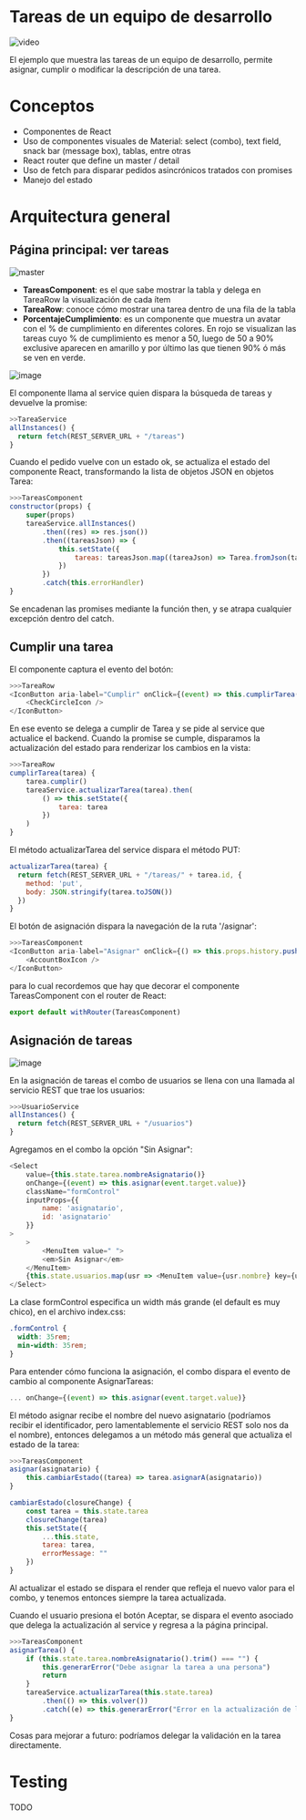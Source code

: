 # Tareas de un equipo de desarrollo

![video](video/demo.gif)

El ejemplo que muestra las tareas de un equipo de desarrollo, permite asignar, cumplir o modificar la descripción de una tarea.

# Conceptos

- Componentes de React
- Uso de componentes visuales de Material: select (combo), text field, snack bar (message box), tablas, entre otras
- React router que define un master / detail
- Uso de fetch para disparar pedidos asincrónicos tratados con promises
- Manejo del estado

# Arquitectura general

## Página principal: ver tareas

![master](images/componentesVistaMaster.png)

- **TareasComponent**: es el que sabe mostrar la tabla y delega en TareaRow la visualización de cada ítem
- **TareaRow**: conoce cómo mostrar una tarea dentro de una fila de la tabla
- **PorcentajeCumplimiento**: es un componente que muestra un avatar con el % de cumplimiento en diferentes colores. En rojo se visualizan las tareas cuyo % de cumplimiento es menor a 50, luego de 50 a 90% exclusive aparecen en amarillo y por último las que tienen 90% ó más se ven en verde.

![image](images/ArquitecturaTareas.png)

El componente llama al service quien dispara la búsqueda de tareas y devuelve la promise:

```javascript
>>TareaService
allInstances() {
  return fetch(REST_SERVER_URL + "/tareas")
}
```

Cuando el pedido vuelve con un estado ok, se actualiza el estado del componente React, transformando la lista de objetos JSON en objetos Tarea:

```javascript
>>>TareasComponent
constructor(props) {
    super(props)
    tareaService.allInstances()
        .then((res) => res.json())
        .then((tareasJson) => {
            this.setState({
                tareas: tareasJson.map((tareaJson) => Tarea.fromJson(tareaJson))
            })
        })
        .catch(this.errorHandler)
}
```

Se encadenan las promises mediante la función then, y se atrapa cualquier excepción dentro del catch.

## Cumplir una tarea

El componente captura el evento del botón:

```javascript
>>>TareaRow
<IconButton aria-label="Cumplir" onClick={(event) => this.cumplirTarea(tarea)}>
    <CheckCircleIcon />
</IconButton>
```

En ese evento se delega a cumplir de Tarea y se pide al service que actualice el backend. Cuando la promise se cumple, disparamos la actualización del estado para renderizar los cambios en la vista:

```javascript
>>>TareaRow
cumplirTarea(tarea) {
    tarea.cumplir()
    tareaService.actualizarTarea(tarea).then(
        () => this.setState({
            tarea: tarea
        })
    )
}
```

El método actualizarTarea del service dispara el método PUT:

```javascript
actualizarTarea(tarea) {
  return fetch(REST_SERVER_URL + "/tareas/" + tarea.id, {
    method: 'put',
    body: JSON.stringify(tarea.toJSON())
  })
}
```

El botón de asignación dispara la navegación de la ruta '/asignar':

```javascript
>>>TareasComponent
<IconButton aria-label="Asignar" onClick={() => this.props.history.push('/asignarTarea/' + tarea.id)}>
    <AccountBoxIcon />
</IconButton>
```

para lo cual recordemos que hay que decorar el componente TareasComponent con el router de React:

```javascript
export default withRouter(TareasComponent)
```

## Asignación de tareas

![image](images/ArquitecturaTareasAsignacion.png)

En la asignación de tareas el combo de usuarios se llena con una llamada al servicio REST que trae los usuarios:

```javascript
>>>UsuarioService
allInstances() {
  return fetch(REST_SERVER_URL + "/usuarios")
}
```

Agregamos en el combo la opción "Sin Asignar":

```javascript
<Select
    value={this.state.tarea.nombreAsignatario()}
    onChange={(event) => this.asignar(event.target.value)}
    className="formControl"
    inputProps={{
        name: 'asignatario',
        id: 'asignatario'
    }}
>
    >
        <MenuItem value=" ">
        <em>Sin Asignar</em>
    </MenuItem>
    {this.state.usuarios.map(usr => <MenuItem value={usr.nombre} key={usr.id}>{usr.nombre}</MenuItem>)}
</Select>
```

La clase formControl especifica un width más grande (el default es muy chico), en el archivo index.css:

```css
.formControl {
  width: 35rem;
  min-width: 35rem;
}
```

Para entender cómo funciona la asignación, el combo dispara el evento de cambio al componente AsignarTareas:

```javascript
... onChange={(event) => this.asignar(event.target.value)}
```

El método asignar recibe el nombre del nuevo asignatario (podríamos recibir el identificador, pero lamentablemente el servicio REST solo nos da el nombre), entonces delegamos a un método más general que actualiza el estado de la tarea:

```javascript
>>>TareasComponent
asignar(asignatario) {
    this.cambiarEstado((tarea) => tarea.asignarA(asignatario))
}

cambiarEstado(closureChange) {
    const tarea = this.state.tarea
    closureChange(tarea)
    this.setState({
        ...this.state,
        tarea: tarea,
        errorMessage: ""
    })
}
```

Al actualizar el estado se dispara el render que refleja el nuevo valor para el combo, y tenemos entonces siempre la tarea actualizada.

Cuando el usuario presiona el botón Aceptar, se dispara el evento asociado que delega la actualización al service y regresa a la página principal.

```javascript
>>>TareasComponent
asignarTarea() {
    if (this.state.tarea.nombreAsignatario().trim() === "") {
        this.generarError("Debe asignar la tarea a una persona")
        return
    }
    tareaService.actualizarTarea(this.state.tarea)
        .then(() => this.volver())
        .catch((e) => this.generarError("Error en la actualización de la tarea: " + e))
}
```

Cosas para mejorar a futuro: podríamos delegar la validación en la tarea directamente.

# Testing

TODO